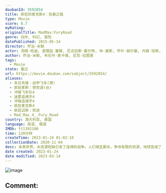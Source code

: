 ```yaml
---
doubanId: 3592854
title: 疯狂的麦克斯4：狂暴之路
type: Movie
score: 8.7
myRating: 
originalTitle: MadMax:FuryRoad
genre: 动作, 科幻, 冒险
datePublished: 2015-05-14
director: 乔治·米勒
actor: 汤姆·哈迪, 查理兹·塞隆, 尼古拉斯·霍尔特, 休·基斯, 乔什·赫尔曼, 内森·琼斯, 佐伊·克罗维兹, 罗茜·汉丁顿, 丽莉·吉欧, 阿比·丽, 考特尼·伊顿, 安格斯·桑普森, 理查德·卡特, 梅根·盖尔, 肖恩·哈普, 吉纳维芙·艾特肯, 约翰·霍华德, 理查德·诺顿, 黛布拉·迪兹, 理查德·诺顿, 约翰·霍华德
author: 乔治·米勒, 布伦丹·麦卡锡, 尼克·拉图里
tags:
  - Movie
state: 看过
url: https://movie.douban.com/subject/3592854/
aliases:
  - 末日先锋：战甲飞车(港)
  - 疯狂麦斯：愤怒道(台)
  - 冲锋飞车队4
  - 迷雾追魂手4
  - 冲锋追魂手4
  - 疯狂麦克斯4
  - 疯狂迈斯：怒途
  - Mad_Max_4__Fury_Road
country: 澳大利亚, 美国
language: 英语, 俄语
IMDb: tt1392190
time: 120分钟
createTime: 2023-01-24 01:02:10
collectionDate: 2020-11-04
desc: 未来世界，水资源短缺引发了连绵的战争。人们相互厮杀，争夺有限的资源，地球变成了血腥十足的杀戮死战场。面容恐怖的不死乔在戈壁山谷建立了难以撼动的强大武装王国，他手下的战郎驾驶装备尖端武器的战车四下抢掠，...
date created: 2023-01-24
date modified: 2023-03-14
---
```


![image](p2236181653.jpg)

Comment:
---
